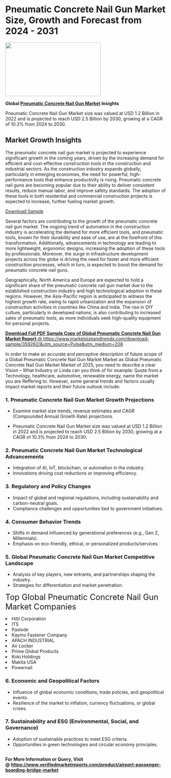 <H1>Pneumatic Concrete Nail Gun Market Size, Growth and Forecast from 2024 - 2031</H1><img class="aligncenter size-medium wp-image-584254" src="https://thirdeyenews.in/wp-content/uploads/2024/09/Global-Market-Research-300x168.jpeg" alt="" width="300" height="168" /><p><strong>Global&nbsp;<a href="https://www.marketsizeandtrends.com/download-sample/359262/&amp;utm_source=Pulse&amp;utm_medium=208">Pneumatic Concrete Nail Gun Market</a> Insights</strong></p><p>Pneumatic Concrete Nail Gun Market size was valued at USD 1.2 Billion in 2022 and is projected to reach USD 2.5 Billion by 2030, growing at a CAGR of 10.3% from 2024 to 2030.</p><p><h2>Market Growth Insights</h2> <p>The pneumatic concrete nail gun market is projected to experience significant growth in the coming years, driven by the increasing demand for efficient and cost-effective construction tools in the construction and industrial sectors. As the construction industry expands globally, particularly in emerging economies, the need for powerful, high-performance tools that enhance productivity is rising. Pneumatic concrete nail guns are becoming popular due to their ability to deliver consistent results, reduce manual labor, and improve safety standards. The adoption of these tools in both residential and commercial construction projects is expected to increase, further fueling market growth.</p> <p><a href="#">Download Sample</a></p> <p>Several factors are contributing to the growth of the pneumatic concrete nail gun market. The ongoing trend of automation in the construction industry is accelerating the demand for more efficient tools, and pneumatic tools, known for their durability and ease of use, are at the forefront of this transformation. Additionally, advancements in technology are leading to more lightweight, ergonomic designs, increasing the adoption of these tools by professionals. Moreover, the surge in infrastructure development projects across the globe is driving the need for faster and more efficient construction processes, which in turn, is expected to boost the demand for pneumatic concrete nail guns.</p> <p>Geographically, North America and Europe are expected to hold a significant share of the pneumatic concrete nail gun market due to the established construction industry and high technological adoption in these regions. However, the Asia-Pacific region is anticipated to witness the highest growth rate, owing to rapid urbanization and the expansion of construction activities in countries like China and India. The rise in DIY culture, particularly in developed nations, is also contributing to increased sales of pneumatic tools, as more individuals seek high-quality equipment for personal projects.</p> <p><a href="#"></p><p><span class=""><strong>Download Full PDF Sample Copy of Global Pneumatic Concrete Nail Gun Market Report</strong> @ <a href="https://www.marketsizeandtrends.com/download-sample/359262/&amp;utm_source=Pulse&amp;utm_medium=208" target="_blank">https://www.marketsizeandtrends.com/download-sample/359262/&amp;utm_source=Pulse&amp;utm_medium=208</a></span></p><p>In order to make an accurate and perceptive description of future scope of a Global&nbsp;Pneumatic Concrete Nail Gun Market Market as Global&nbsp;Pneumatic Concrete Nail Gun Market Market of 2025, you need to describe a clear Vision &ndash; What Industry or Linda can you think of for example: Quote from a Technology, healthcare, automotive, renewable energy, name the market you are Reffering to. However, some general trends and factors usually impact market reports and their future outlook include:</p><h3>1.&nbsp;<strong>Pneumatic Concrete Nail Gun Market Growth Projections</strong></h3><ul><li>Examine market size trends, revenue estimates and CAGR (Compounded Annual Growth Rate) projections.</li><li><p>Pneumatic Concrete Nail Gun Market size was valued at USD 1.2 Billion in 2022 and is projected to reach USD 2.5 Billion by 2030, growing at a CAGR of 10.3% from 2024 to 2030.</p></li></ul><h3>2.&nbsp;<strong>Pneumatic Concrete Nail Gun Market Technological Advancements</strong></h3><ul><li>Integration of AI, IoT, blockchain, or automation in the industry.</li><li>Innovations driving cost reductions or improving efficiency.</li></ul><h3>3.&nbsp;<strong>Regulatory and Policy Changes</strong></h3><ul><li>Impact of global and regional regulations, including sustainability and carbon-neutral goals.</li><li>Compliance challenges and opportunities tied to government initiatives.</li></ul><h3>4.&nbsp;<strong>Consumer Behavior Trends</strong></h3><ul><li>Shifts in demand influenced by generational preferences (e.g., Gen Z, Millennials).</li><li>Emphasis on eco-friendly, ethical, or personalized products/services.</li></ul><h3>5.&nbsp;<strong>Global Pneumatic Concrete Nail Gun Market Competitive Landscape</strong></h3><ul><li>Analysis of key players, new entrants, and partnerships shaping the industry.</li><li>Strategies for differentiation and market penetration.</li></ul><p data-pm-slice="1 1 []"><span style="color: inherit; font-family: inherit; font-size: 25px;">Top Global Pneumatic Concrete Nail Gun Market Companies</span></p><div class="" data-test-id=""><p><li>Hilti Corporation</li><li> ITS</li><li> Paslode</li><li> Kaymo Fastener Company</li><li> APACH INDUSTRIAL</li><li> Air Locker</li><li> Prime Global Products</li><li> Koki Holdings</li><li> Makita USA</li><li> Powernail</li></p></div><h3>6.&nbsp;<strong>Economic and Geopolitical Factors</strong></h3><ul><li>Influence of global economic conditions, trade policies, and geopolitical events.</li><li>Resilience of the market to inflation, currency fluctuations, or global crises.</li></ul><h3>7.&nbsp;<strong>Sustainability and ESG (Environmental, Social, and Governance)</strong></h3><ul><li>Adoption of sustainable practices to meet ESG criteria.</li><li>Opportunities in green technologies and circular economy principles.</li></ul><h2><strong style="font-size: 14px;">For More Information or Query, Visit @&nbsp;</strong><a style="background-color: #ffffff; font-size: 14px;" href="https://www.marketsizeandtrends.com/report/pneumatic-concrete-nail-gun-market/" target="_blank">https://www.verifiedmarketreports.com/product/airport-passenger-boarding-bridge-market</a></h2>
